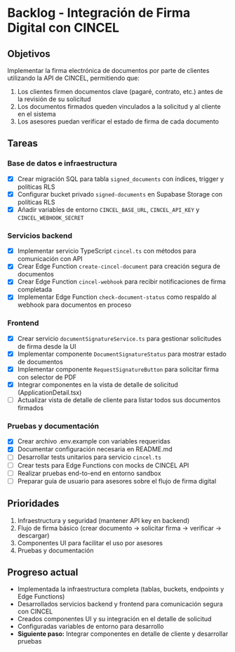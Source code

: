 # Backlog - Integración de Firma Digital con CINCEL

## Objetivos
Implementar la firma electrónica de documentos por parte de clientes utilizando la API de CINCEL, permitiendo que:
1. Los clientes firmen documentos clave (pagaré, contrato, etc.) antes de la revisión de su solicitud
2. Los documentos firmados queden vinculados a la solicitud y al cliente en el sistema
3. Los asesores puedan verificar el estado de firma de cada documento

## Tareas

### Base de datos e infraestructura
- [x] Crear migración SQL para tabla `signed_documents` con índices, trigger y políticas RLS
- [x] Configurar bucket privado `signed-documents` en Supabase Storage con políticas RLS
- [x] Añadir variables de entorno `CINCEL_BASE_URL`, `CINCEL_API_KEY` y `CINCEL_WEBHOOK_SECRET`

### Servicios backend
- [x] Implementar servicio TypeScript `cincel.ts` con métodos para comunicación con API
- [x] Crear Edge Function `create-cincel-document` para creación segura de documentos
- [x] Crear Edge Function `cincel-webhook` para recibir notificaciones de firma completada
- [x] Implementar Edge Function `check-document-status` como respaldo al webhook para documentos en proceso

### Frontend
- [x] Crear servicio `documentSignatureService.ts` para gestionar solicitudes de firma desde la UI
- [x] Implementar componente `DocumentSignatureStatus` para mostrar estado de documentos
- [x] Implementar componente `RequestSignatureButton` para solicitar firma con selector de PDF
- [x] Integrar componentes en la vista de detalle de solicitud (ApplicationDetail.tsx)
- [ ] Actualizar vista de detalle de cliente para listar todos sus documentos firmados

### Pruebas y documentación
- [x] Crear archivo .env.example con variables requeridas
- [x] Documentar configuración necesaria en README.md
- [ ] Desarrollar tests unitarios para servicio `cincel.ts`
- [ ] Crear tests para Edge Functions con mocks de CINCEL API
- [ ] Realizar pruebas end-to-end en entorno sandbox
- [ ] Preparar guía de usuario para asesores sobre el flujo de firma digital

## Prioridades
1. Infraestructura y seguridad (mantener API key en backend)
2. Flujo de firma básico (crear documento → solicitar firma → verificar → descargar)
3. Componentes UI para facilitar el uso por asesores
4. Pruebas y documentación

## Progreso actual
- Implementada la infraestructura completa (tablas, buckets, endpoints y Edge Functions)
- Desarrollados servicios backend y frontend para comunicación segura con CINCEL 
- Creados componentes UI y su integración en el detalle de solicitud
- Configuradas variables de entorno para desarrollo
- **Siguiente paso:** Integrar componentes en detalle de cliente y desarrollar pruebas 